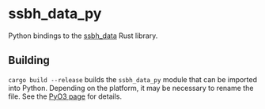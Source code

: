 # ssbh_data_py
Python bindings to the [ssbh_data](https://github.com/ultimate-research/ssbh_lib) Rust library.

## Building
`cargo build --release` builds the `ssbh_data_py` module that can be imported into Python. Depending on the platform, it may be necessary to rename the file. See the [PyO3 page](https://github.com/PyO3/pyo3) for details. 
